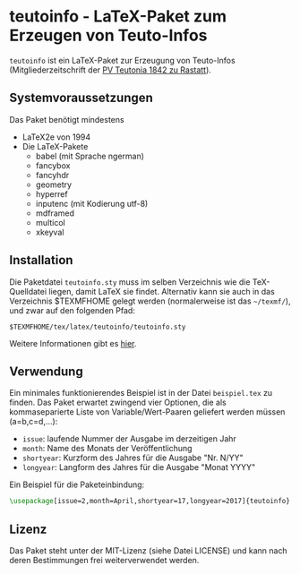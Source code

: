 # teutoinfo - LaTeX-Paket zum Erzeugen von Teuto-Infos

`teutoinfo` ist ein LaTeX-Paket zur Erzeugung von Teuto-Infos
(Mitgliederzeitschrift der [PV Teutonia 1842 zu
Rastatt](http://www.pv-teutonia.org/)).

## Systemvoraussetzungen

Das Paket benötigt mindestens

- LaTeX2e von 1994
- Die LaTeX-Pakete
    - babel (mit Sprache ngerman)
    - fancybox
    - fancyhdr
    - geometry
    - hyperref
    - inputenc (mit Kodierung utf-8)
    - mdframed
    - multicol
    - xkeyval

## Installation

Die Paketdatei `teutoinfo.sty` muss im selben Verzeichnis wie die TeX-Quelldatei
liegen, damit LaTeX sie findet. Alternativ kann sie auch in das Verzeichnis
$TEXMFHOME gelegt werden (normalerweise ist das `~/texmf/`), und zwar auf den
folgenden Pfad:

```
$TEXMFHOME/tex/latex/teutoinfo/teutoinfo.sty
```

Weitere Informationen gibt es
[hier](https://en.wikibooks.org/wiki/LaTeX/Creating_Packages#Creating_your_own_package).

## Verwendung

Ein minimales funktionierendes Beispiel ist in der Datei `beispiel.tex` zu
finden. Das Paket erwartet zwingend vier Optionen, die als kommaseparierte
Liste von Variable/Wert-Paaren geliefert werden müssen (a=b,c=d,...):

- `issue`: laufende Nummer der Ausgabe im derzeitigen Jahr
- `month`: Name des Monats der Veröffentlichung
- `shortyear`: Kurzform des Jahres für die Ausgabe "Nr. N/YY"
- `longyear`: Langform des Jahres für die Ausgabe "Monat YYYY"

Ein Beispiel für die Paketeinbindung:

```latex
\usepackage[issue=2,month=April,shortyear=17,longyear=2017]{teutoinfo}
```

## Lizenz

Das Paket steht unter der MIT-Lizenz (siehe Datei LICENSE) und kann nach deren
Bestimmungen frei weiterverwendet werden.
